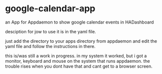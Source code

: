 # google-calendar-app
an App for Appdaemon to show google calendar events in HADashboard

desciption for jow to use it is in the yaml file.

just add the directory to your apps directory from appdaemon and edit the yaml file  and follow the instructions in there.

this is/was still a work in progress.
in my system it worked, but i got a monitor, keyboard and mouse on the system that runs appdaemon.
the trouble rises when you dont have that and cant get to a browser screen.
